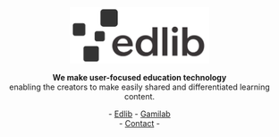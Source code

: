 <p align="center">
  <img height="100" src="https://raw.githubusercontent.com/cerpus/Edlib/refs/heads/master/docs/static/img/Edlib_logo_white_outline.svg" alt="Edlib_logo" title="Edlib_logo">
</p>

<p align="center">
    <b>We make user-focused education technology</b> <br>
enabling the creators to make easily shared and differentiated learning content.
    
</p>
<p align="center">
</p>

<p align="center">
- <a href="https://docs.edlib.com">Edlib</a>
- <a href="https://gamilab.com">Gamilab</a><br>
- <a href="mailto:post@edlib.com">Contact</a> -
</p>
